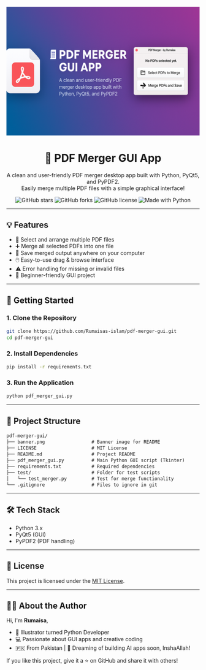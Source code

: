<p align="center">
  <img src="banner.png" alt="PDF Merger Banner" />
</p>

<h1 align="center">🧾 PDF Merger GUI App</h1>

<p align="center">
  A clean and user-friendly PDF merger desktop app built with Python, PyQt5, and PyPDF2.<br/>
  Easily merge multiple PDF files with a simple graphical interface!
</p>

<p align="center">
  <img alt="GitHub stars" src="https://img.shields.io/github/stars/Rumaisas-islam/pdf-merger-gui?style=for-the-badge">
  <img alt="GitHub forks" src="https://img.shields.io/github/forks/Rumaisas-islam/pdf-merger-gui?style=for-the-badge">
  <img alt="GitHub license" src="https://img.shields.io/github/license/Rumaisas-islam/pdf-merger-gui?style=for-the-badge">
  <img alt="Made with Python" src="https://img.shields.io/badge/Made%20with-Python-3776AB?style=for-the-badge&logo=python&logoColor=white">
</p>

---

## 💡 Features

- 📂 Select and arrange multiple PDF files
- ➕ Merge all selected PDFs into one file
- 💾 Save merged output anywhere on your computer
- 🖱️ Easy-to-use drag & browse interface
- ⚠️ Error handling for missing or invalid files
- 🧠 Beginner-friendly GUI project

---

## 🚀 Getting Started

### 1. Clone the Repository

```bash
git clone https://github.com/Rumaisas-islam/pdf-merger-gui.git
cd pdf-merger-gui
```

### 2. Install Dependencies

```bash
pip install -r requirements.txt
```

### 3. Run the Application

```bash
python pdf_merger_gui.py
```

---

## 📁 Project Structure

```
pdf-merger-gui/
├── banner.png                 # Banner image for README
├── LICENSE                    # MIT License
├── README.md                  # Project README
├── pdf_merger_gui.py          # Main Python GUI script (Tkinter)
├── requirements.txt           # Required dependencies
├── test/                      # Folder for test scripts
│   └── test_merger.py         # Test for merge functionality
└── .gitignore                 # Files to ignore in git
```

---

## 🛠️ Tech Stack

* Python 3.x
* PyQt5 (GUI)
* PyPDF2 (PDF handling)

---

## 📜 License

This project is licensed under the [MIT License](LICENSE).

---

## 🙋‍♀️ About the Author

Hi, I'm **Rumaisa**,

* 🎨 Illustrator turned Python Developer
* 💻 Passionate about GUI apps and creative coding
* 🇵🇰 From Pakistan | 🤖 Dreaming of building AI apps soon, InshaAllah!

If you like this project, give it a ⭐ on GitHub and share it with others!
